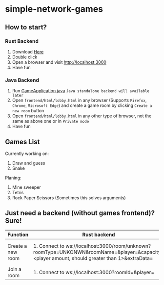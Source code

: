 # simple-network-games

## How to start?

### Rust Backend
1. Download [Here](https://github.com/songday/simple-network-games/releases)
1. Double click
1. Open a browser and visit [http://localhost:3000](http://localhost:3000)
1. Have fun

### Java Backend
1. Run [GameApplication.java](https://github.com/songday/simple-network-games/blob/main/backend/gameserver-java/src/main/java/com/songday/game/GameApplication.java) `Java standalone backend will available later`
1. Open `frontend/html/lobby.html` in any browser (Supports `Firefox`, `Chrome`, `Microsoft Edge`) and create a game room by clicking `Create a new room` button
1. Open `frontend/html/lobby.html` in any other type of browser, not the same as above one or in `Private mode`
1. Have fun

## Games List
Currently working on:
1. Draw and guess
1. Snake

Planing:
1. Mine sweeper
1. Tetris
2. Rock Paper Scissors (Sometimes this solves arguments)


## Just need a backend (without games frontend)? Sure!
Function | Rust backend | Java Backend
-----|-----|-----
Create a new room| 1. Connect to ws://localhost:3000/room/unknown?roomType=UNKONWN&roomName=<Name a room>&player=<playerName>&capacity=<player amount, should greater than 1>&extraData= | 1. Connect to ws://localhost:3000 2. After connected, send: {"":} | N/A         |N/A
Join a room| 1. Connect to ws://localhost:3000?roomId=<roomId>&player=<playerName> | 
